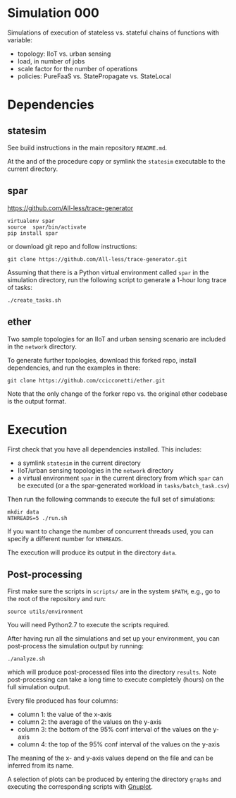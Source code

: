 # Simulation 000

Simulations of execution of stateless vs. stateful chains of functions with variable:

- topology: IIoT vs. urban sensing
- load, in number of jobs
- scale factor for the number of operations
- policies: PureFaaS vs. StatePropagate vs. StateLocal

# Dependencies

## statesim

See build instructions in the main repository `README.md`.

At the and of the procedure copy or symlink the `statesim` executable to the current directory.

## spar

https://github.com/All-less/trace-generator

```
virtualenv spar 
source  spar/bin/activate
pip install spar
```

or download git repo and follow instructions:

```
git clone https://github.com/All-less/trace-generator.git
```

Assuming that there is a Python virtual environment called `spar` in the simulation directory, run the following script to generate a 1-hour long trace of tasks:

```
./create_tasks.sh
```

## ether

Two sample topologies for an IIoT and urban sensing scenario are included in the `network` directory.

To generate further topologies, download this forked repo, install dependencies, and run the examples in there:

```
git clone https://github.com/ccicconetti/ether.git
```

Note that the only change of the forker repo vs. the original ether codebase is the output format.

# Execution

First check that you have all dependencies installed. This includes:

- a symlink `statesim` in the current directory
- IIoT/urban sensing topologies in the `network` directory
- a virtual environment `spar` in the current directory from which `spar` can be executed (or a the spar-generated workload in `tasks/batch_task.csv`)

Then run the following commands to execute the full set of simulations:

```
mkdir data
NTHREADS=5 ./run.sh
```

If you want to change the number of concurrent threads used, you can specify a different number for `NTHREADS`.

The execution will produce its output in the directory `data`.

## Post-processing

First make sure the scripts in `scripts/` are in the system `$PATH`, e.g., go to the root of the repository and run:

```
source utils/environment
```

You will need Python2.7 to execute the scripts required.

After having run all the simulations and set up your environment, you can post-process the simulation output by running:

```
./analyze.sh
```

which will produce post-processed files into the directory `results`. Note post-processing can take a long time to execute completely (hours) on the full simulation output.

Every file produced has four columns:

- column 1: the value of the x-axis
- column 2: the average of the values on the y-axis
- column 3: the bottom of the 95% conf interval of the values on the y-axis
- column 4: the top of the 95% conf interval of the values on the y-axis

The meaning of the x- and y-axis values depend on the file and can be inferred from its name.

A selection of plots can be produced by entering the directory `graphs` and executing the corresponding scripts with [Gnuplot](http://www.gnuplot.info/).
